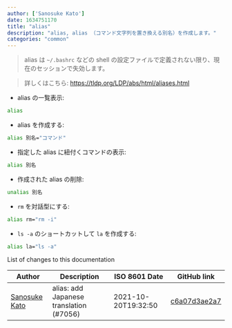 ```yaml
---
author: ['Sanosuke Kato']
date: 1634751170
title: "alias"
description: "alias, alias （コマンド文字列を置き換える別名）を作成します。"
categories: "common"
---
```

> alias は `~/.bashrc` などの shell の設定ファイルで定義されない限り、現在のセッションで失効します。

> 詳しくはこちら: <https://tldp.org/LDP/abs/html/aliases.html>

- alias の一覧表示:

```bash
alias
```

- alias を作成する:

```bash
alias 別名="コマンド"
```

- 指定した alias に紐付くコマンドの表示:

```bash
alias 別名
```

- 作成された alias の削除:

```bash
unalias 別名
```

- `rm` を対話型にする:

```bash
alias rm="rm -i"
```

- `ls -a` のショートカットして `la` を作成する:

```bash
alias la="ls -a"
```
List of changes to this documentation


Author | Description | ISO 8601 Date | GitHub link
------|-----|-----|-----
[Sanosuke Kato](mailto:8940110+sanopy@users.noreply.github.com) | alias: add Japanese translation (#7056) | 2021-10-20T19:32:50 | [c6a07d3ae2a7](https://github.com/tldr-pages/tldr/commit/c6a07d3ae2a72897695c4028603790cca7964022)

